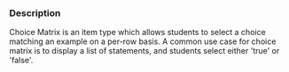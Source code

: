 ### Description

Choice Matrix is an item type which allows students to select a choice matching an example on a per-row basis. A common use case
for choice matrix is to display a list of statements, and students select either 'true' or 'false'.